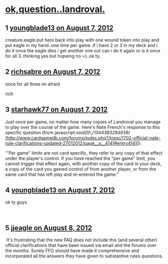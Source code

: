 # [ok,question..landroval.](https://community.fantasyflightgames.com/topic/68741-okquestionlandroval/)

## 1 [youngblade13 on August 7, 2012](https://community.fantasyflightgames.com/topic/68741-okquestionlandroval/?do=findComment&comment=670191)

creature.eagle.put hero back into play with one wound token into play and put eagle in my hand..one time per game..if i have 2 or 3 in my deck and i do it once the eagle dies i get another one out can i do it again or is it once for all 3..thinking yes but hopeing no =)..ok ty.

## 2 [richsabre on August 7, 2012](https://community.fantasyflightgames.com/topic/68741-okquestionlandroval/?do=findComment&comment=670205)

once for all three im afraid

rich

## 3 [starhawk77 on August 7, 2012](https://community.fantasyflightgames.com/topic/68741-okquestionlandroval/?do=findComment&comment=670210)

Just once per game, no matter how many copies of Landroval you manage to play over the course of the game. Here's Nate French's response to this specific question (from javascript:void(0);/*1344383284638*/ [http://www.cardgamedb.com/forums/index.php?/topic/1702-official-nate-rule-clarifications-updated-27012012/page__p__4141#entry4141]):

'"Per game" limits are not card specific, they refer to any copy of that effect under the player's control. If you have reached the "per game" limit, you cannot trigger that effect again, with another copy of the card in your deck, a copy of the card you gained control of from another player, or from the same card that has left play and re-entered the game."

## 4 [youngblade13 on August 7, 2012](https://community.fantasyflightgames.com/topic/68741-okquestionlandroval/?do=findComment&comment=670217)

ok ty guys

 

## 5 [jjeagle on August 8, 2012](https://community.fantasyflightgames.com/topic/68741-okquestionlandroval/?do=findComment&comment=670315)

 It's frustrating that the new FAQ does not include this (and several other) official clarifications that have been issued via email and the forums over the months. Surely FFG should have made it comprehensive and incorporated all the answers they have given to substantive rules questions.

